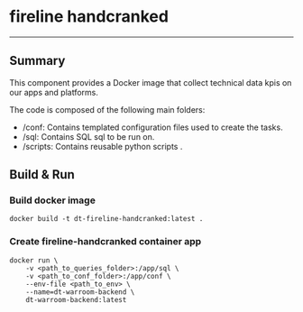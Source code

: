 # fireline handcranked

***

## Summary

This component provides a Docker image that collect technical data kpis on our apps and platforms. 

The code is composed of the following main folders:
- /conf: Contains templated configuration files used to create the tasks.
- /sql: Contains SQL sql to be run on.
- /scripts: Contains reusable python scripts .

## Build & Run

### Build docker image
```
docker build -t dt-fireline-handcranked:latest .
```

### Create fireline-handcranked container app
```
docker run \
    -v <path_to_queries_folder>:/app/sql \
    -v <path_to_conf_folder>:/app/conf \
    --env-file <path_to_env> \
    --name=dt-warroom-backend \
    dt-warroom-backend:latest
```




